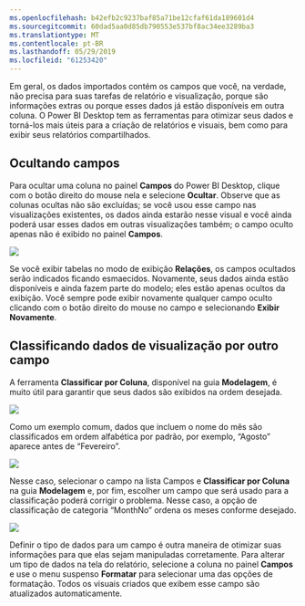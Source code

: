```yaml
---
ms.openlocfilehash: b42efb2c9237baf85a71be12cfaf61da189601d4
ms.sourcegitcommit: 60dad5aa0d85db790553e537bf8ac34ee3289ba3
ms.translationtype: MT
ms.contentlocale: pt-BR
ms.lasthandoff: 05/29/2019
ms.locfileid: "61253420"
---
```

Em geral, os dados importados contém os campos que você, na verdade, não precisa para suas tarefas de relatório e visualização, porque são informações extras ou porque esses dados já estão disponíveis em outra coluna. O Power BI Desktop tem as ferramentas para otimizar seus dados e torná-los mais úteis para a criação de relatórios e visuais, bem como para exibir seus relatórios compartilhados.

## <a name="hiding-fields"></a>Ocultando campos
Para ocultar uma coluna no painel **Campos** do Power BI Desktop, clique com o botão direito do mouse nela e selecione **Ocultar**. Observe que as colunas ocultas não são excluídas; se você usou esse campo nas visualizações existentes, os dados ainda estarão nesse visual e você ainda poderá usar esses dados em outras visualizações também; o campo oculto apenas não é exibido no painel **Campos**.

![](media/2-4-optimize-data-models/2-4_1.png)

Se você exibir tabelas no modo de exibição **Relações**, os campos ocultados serão indicados ficando esmaecidos. Novamente, seus dados ainda estão disponíveis e ainda fazem parte do modelo; eles estão apenas ocultos da exibição. Você sempre pode exibir novamente qualquer campo oculto clicando com o botão direito do mouse no campo e selecionando **Exibir Novamente**.

## <a name="sorting-visualization-data-by-another-field"></a>Classificando dados de visualização por outro campo
A ferramenta **Classificar por Coluna**, disponível na guia **Modelagem**, é muito útil para garantir que seus dados são exibidos na ordem desejada.

![](media/2-4-optimize-data-models/2-4_2.png)

Como um exemplo comum, dados que incluem o nome do mês são classificados em ordem alfabética por padrão, por exemplo, “Agosto” aparece antes de “Fevereiro”.

![](media/2-4-optimize-data-models/2-4_3.png)

Nesse caso, selecionar o campo na lista Campos e **Classificar por Coluna** na guia **Modelagem** e, por fim, escolher um campo que será usado para a classificação poderá corrigir o problema. Nesse caso, a opção de classificação de categoria “MonthNo” ordena os meses conforme desejado.

![](media/2-4-optimize-data-models/2-4_4.png)

Definir o tipo de dados para um campo é outra maneira de otimizar suas informações para que elas sejam manipuladas corretamente. Para alterar um tipo de dados na tela do relatório, selecione a coluna no painel **Campos** e use o menu suspenso **Formatar** para selecionar uma das opções de formatação. Todos os visuais criados que exibem esse campo são atualizados automaticamente.

